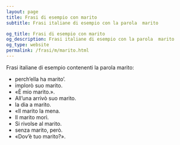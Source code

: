 ```yaml
---
layout: page
title: Frasi di esempio con marito 
subtitle: Frasi italiane di esempio con la parola  marito

og_title: Frasi di esempio con marito 
og_description: Frasi italiane di esempio con la parola  marito
og_type: website
permalink: /frasi/m/marito.html
---
```


Frasi italiane di esempio contenenti la parola marito:


- perch’ella ha marito’.
- implorò suo marito.
- «È mio marito.».
- All’una arrivò suo marito.
- la dia a marito.
- «Il marito la mena.
- Il marito morì.
- Si rivolse al marito.
- senza marito, però.
- «Dov’è tuo marito?».
